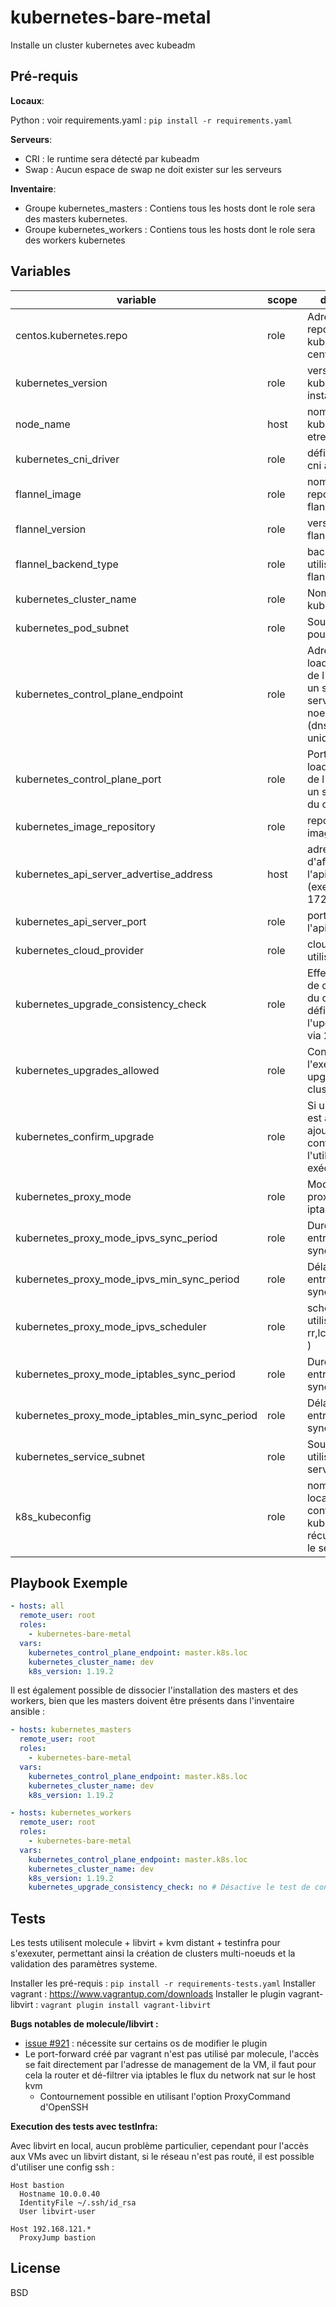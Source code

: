 kubernetes-bare-metal
=========

Installe un cluster kubernetes avec kubeadm

Pré-requis
------------

__Locaux__:

Python : voir requirements.yaml : `pip install -r requirements.yaml`

__Serveurs__:

  * CRI : le runtime sera détecté par kubeadm
  * Swap : Aucun espace de swap ne doit exister sur les serveurs

__Inventaire__:

  * Groupe kubernetes_masters : Contiens tous les hosts dont le role sera des masters kubernetes.
  * Groupe kubernetes_workers : Contiens tous les hosts dont le role sera des workers kubernetes


Variables
--------------

| variable | scope | description | defaut |
| --- | --- | --- | --- |
| centos.kubernetes.repo | role | Adresse du repository rpm kubernetes pour centos | https://packages.cloud.google.com/yum/repos/ |
| kubernetes_version | role | version de kubernetes a installer | 1.19.2 |
| node_name | host | nom du noeud kubernetes, doit etre unique | voir documentation kubeadm |
| kubernetes_cni_driver | role | définis le driver cni a utiliser | flannel |i
| flannel_image | role | nom du repo/image de flannel | quay.io/coreos/flannel |
| flannel_version | role | version de flannel a installer | v0.13.0 |
| flannel_backend_type | role | backend a utiliser pour flannel | vxlan |
| kubernetes_cluster_name | role | Nom du cluster kubernetes | kubernetes |
| kubernetes_pod_subnet | role | Sous réseau pour le cni | 10.244.0.0/16 |
| kubernetes_control_plane_endpoint | role | Adresse du loadbalancer (ou de l'apiServer si un seul master) servant les noeuds masters (dns ou ip uniquement) | ansible_fqdn du premier master |
| kubernetes_control_plane_port | role | Port du loadbalancer (ou de l'apiServer si un seul master) du controlPlane | 6443 |
| kubernetes_image_repository | role | repository des images k8s | k8s.gcr.io |
| kubernetes_api_server_advertise_address | host | adresse d'affichage de l'apiServer (exemple: 172.16.10.10 ) | ansible_default_ipv4.address |
| kubernetes_api_server_port | role | port d'écoute de l'apiServer | 6443 |
| kubernetes_cloud_provider | role | cloud provider a utiliser | N/A |
| kubernetes_upgrade_consistency_check | role | Effectuer un test de consistance du cluster ( définir à false si l'upgrade se fait via 2 plays ) | true |
| kubernetes_upgrades_allowed | role | Controle l'execution des upgrades du cluster | true |
| kubernetes_confirm_upgrade | role | Si un upgrade est a effectuer, ajoute un confirmation de l'utilisateur avant exécution | false |
| kubernetes_proxy_mode | role | Mode de kube-proxy (exemple: iptables, ipvs...) | ipvs |
| kubernetes_proxy_mode_ipvs_sync_period | role | Durée maximale entre deux synchros | 30s |
| kubernetes_proxy_mode_ipvs_min_sync_period | role | Délai minimal entre deux synchros | 2s |
| kubernetes_proxy_mode_ipvs_scheduler | role | scheduler ipvs a utiliser ( rr,lc,dh,sh,sed,nq ) | rr |
| kubernetes_proxy_mode_iptables_sync_period | role | Durée maximale entre deux synchros | 30s |
| kubernetes_proxy_mode_iptables_min_sync_period | role | Délai minimal entre deux synchros | 2s |
| kubernetes_service_subnet | role | Sous réseau utilisé par les services | voir documentation kubeadm |
| k8s_kubeconfig | role | nom du fichier local de configuration kubernetes ( récupéré depuis le serveur ) | {{role_path}}/files/admin.conf |

Playbook Exemple
----------------

```yaml
- hosts: all
  remote_user: root
  roles:
    - kubernetes-bare-metal
  vars:
    kubernetes_control_plane_endpoint: master.k8s.loc
    kubernetes_cluster_name: dev
    k8s_version: 1.19.2
```

Il est également possible de dissocier l'installation des masters et des workers, bien que les masters doivent être présents dans l'inventaire ansible :

```yaml
- hosts: kubernetes_masters
  remote_user: root
  roles:
    - kubernetes-bare-metal
  vars:
    kubernetes_control_plane_endpoint: master.k8s.loc
    kubernetes_cluster_name: dev
    k8s_version: 1.19.2

- hosts: kubernetes_workers
  remote_user: root
  roles:
    - kubernetes-bare-metal
  vars:
    kubernetes_control_plane_endpoint: master.k8s.loc
    kubernetes_cluster_name: dev
    k8s_version: 1.19.2
    kubernetes_upgrade_consistency_check: no # Désactive le test de consistence des versions puisqu'une partie du cluster a potentiellement été mise a jour
```

Tests
-----

Les tests utilisent molecule + libvirt + kvm distant + testinfra pour s'exexuter, permettant ainsi la création de clusters multi-noeuds et la validation des paramètres systeme.

Installer les pré-requis : `pip install -r requirements-tests.yaml`
Installer vagrant : https://www.vagrantup.com/downloads
Installer le plugin vagrant-libvirt : `vagrant plugin install vagrant-libvirt`

__Bugs notables de molecule/libvirt :__

  * [issue #921](https://github.com/vagrant-libvirt/vagrant-libvirt/issues/921#issuecomment-464334757) : nécessite sur certains os de modifier le plugin
  * Le port-forward créé par vagrant n'est pas utilisé par molecule, l'accès se fait directement par l'adresse de management de la VM, il faut pour cela la router et dé-filtrer via iptables le flux du network nat sur le host kvm
    * Contournement possible en utilisant l'option ProxyCommand d'OpenSSH

__Execution des tests avec testInfra:__

Avec libvirt en local, aucun problème particulier, cependant pour l'accès aux VMs avec un libvirt distant, si le réseau n'est pas routé, il est possible d'utiliser une config ssh :

```
Host bastion
  Hostname 10.0.0.40
  IdentityFile ~/.ssh/id_rsa
  User libvirt-user

Host 192.168.121.*
  ProxyJump bastion
```

License
-------

BSD
